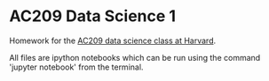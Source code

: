 
# AC209 Data Science 1
Homework for the [AC209 data science class at Harvard](http://cs109.github.io/2015/).

All files are ipython notebooks which can be run using the command 'jupyter notebook' from the terminal.
